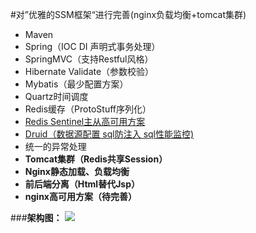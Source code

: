 #对”优雅的SSM框架“进行完善(nginx负载均衡+tomcat集群)
- Maven
- Spring（IOC DI 声明式事务处理）
- SpringMVC（支持Restful风格）
- Hibernate Validate（参数校验）
- Mybatis（最少配置方案）
- Quartz时间调度
- Redis缓存（ProtoStuff序列化）
- [Redis Sentinel主从高可用方案](http://wosyingjun.iteye.com/blog/2289593)
- [Druid（数据源配置 sql防注入 sql性能监控)](http://wosyingjun.iteye.com/blog/2306139)
- 统一的异常处理
- **Tomcat集群（Redis共享Session）**
- **Nginx静态加载、负载均衡**
- **前后端分离（Html替代Jsp）**
- **nginx高可用方案（待完善）**  

###**架构图：**
![](http://i.imgur.com/EXGSQ0m.png)